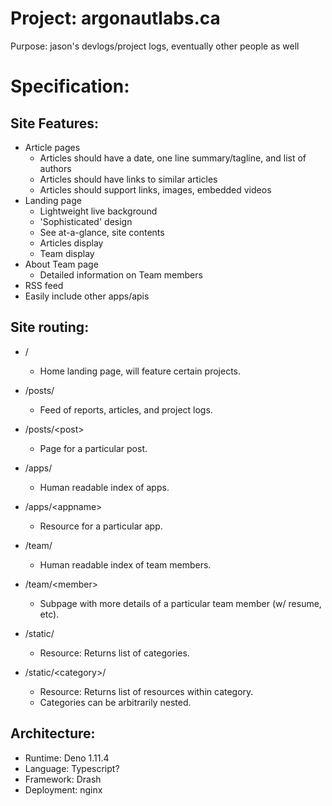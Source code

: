 # Project: argonautlabs.ca

Purpose: jason's devlogs/project logs, eventually other people as well


# Specification:

## Site Features:
- Article pages
  - Articles should have a date, one line summary/tagline, and list of authors
  - Articles should have links to similar articles
  - Articles should support links, images, embedded videos
- Landing page
  - Lightweight live background
  - 'Sophisticated' design
  - See at-a-glance, site contents
  - Articles display
  - Team display
- About Team page
  - Detailed information on Team members
- RSS feed
- Easily include other apps/apis


## Site routing:
- /
  - Home landing page, will feature certain projects.

- /posts/  
  - Feed of reports, articles, and project logs.
  
- /posts/\<post\>
  - Page for a particular post.

- /apps/
  - Human readable index of apps.

- /apps/\<appname\>
  - Resource for a particular app.

- /team/
  - Human readable index of team members.

- /team/\<member\>
  - Subpage with more details of a particular team member (w/ resume, etc).

- /static/
  - Resource: Returns list of categories.

- /static/\<category\>/
  - Resource: Returns list of resources within category.
  - Categories can be arbitrarily nested.

## Architecture:
- Runtime: Deno 1.11.4
- Language: Typescript?
- Framework: Drash
- Deployment: nginx